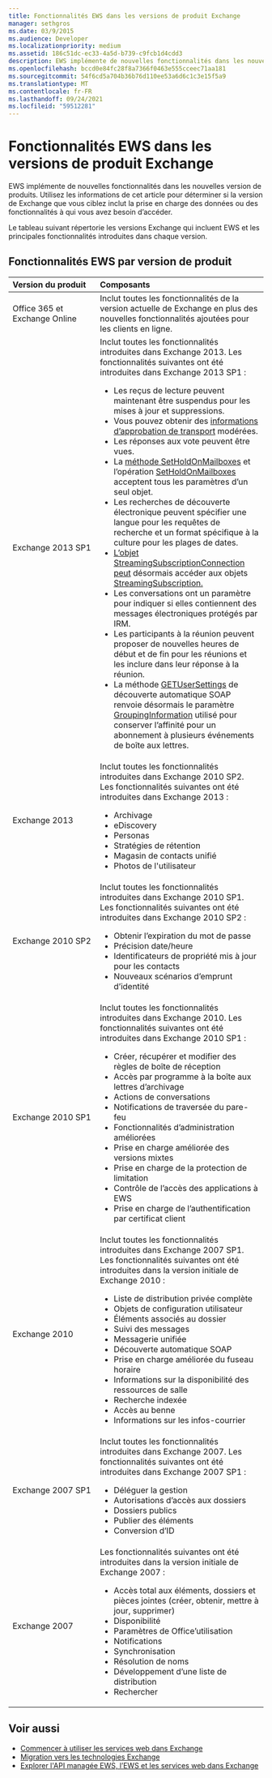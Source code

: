 ```yaml
---
title: Fonctionnalités EWS dans les versions de produit Exchange
manager: sethgros
ms.date: 03/9/2015
ms.audience: Developer
ms.localizationpriority: medium
ms.assetid: 186c51dc-ec33-4a5d-b739-c9fcb1d4cdd3
description: EWS implémente de nouvelles fonctionnalités dans les nouvelles version de produits. Utilisez les informations de cet article pour déterminer si la version de Exchange que vous ciblez inclut la prise en charge des données ou des fonctionnalités à qui vous avez besoin d’accéder.
ms.openlocfilehash: bccd0e84fc28f8a7366f0463e555cceec71aa181
ms.sourcegitcommit: 54f6cd5a704b36b76d110ee53a6d6c1c3e15f5a9
ms.translationtype: MT
ms.contentlocale: fr-FR
ms.lasthandoff: 09/24/2021
ms.locfileid: "59512281"
---
```

# <a name="ews-functionality-in-exchange-product-versions"></a>Fonctionnalités EWS dans les versions de produit Exchange

EWS implémente de nouvelles fonctionnalités dans les nouvelles version de produits. Utilisez les informations de cet article pour déterminer si la version de Exchange que vous ciblez inclut la prise en charge des données ou des fonctionnalités à qui vous avez besoin d’accéder. 
  
Le tableau suivant répertorie les versions Exchange qui incluent EWS et les principales fonctionnalités introduites dans chaque version.
  
## <a name="ews-features-by-product-version"></a>Fonctionnalités EWS par version de produit

|**Version du produit**|**Composants**|
|:-----|:-----|
|Office 365 et Exchange Online |Inclut toutes les fonctionnalités de la version actuelle de Exchange en plus des nouvelles fonctionnalités ajoutées pour les clients en ligne.  |
|Exchange 2013 SP1 | Inclut toutes les fonctionnalités introduites dans Exchange 2013. Les fonctionnalités suivantes ont été introduites dans Exchange 2013 SP1 :<ul><li>Les reçus de lecture peuvent maintenant être suspendus pour les mises à jour et suppressions.</li><li>Vous pouvez obtenir des [informations d’approbation de transport](https://msdn.microsoft.com/library/43a89f71-8002-4cb0-b3c8-1c2b2597f227%28Office.15%29.aspx) modérées.</li><li>Les réponses aux vote peuvent être vues.</li><li>La [méthode SetHoldOnMailboxes](https://msdn.microsoft.com/library/microsoft.exchange.webservices.data.exchangeservice.setholdonmailboxes%28v=exchg.80%29.aspx) et l’opération [SetHoldOnMailboxes](https://msdn.microsoft.com/library/9015a0d8-3495-461b-aa79-797d23169585%28Office.15%29.aspx) acceptent tous les paramètres d’un seul objet.</li><li>Les recherches de découverte électronique peuvent spécifier une langue pour les requêtes de recherche et un format spécifique à la culture pour les plages de dates.</li><li>[L’objet StreamingSubscriptionConnection peut](https://msdn.microsoft.com/library/microsoft.exchange.webservices.data.streamingsubscriptionconnection%28v=exchg.80%29.aspx) désormais accéder aux objets [StreamingSubscription.](https://msdn.microsoft.com/library/microsoft.exchange.webservices.data.streamingsubscription%28v=exchg.80%29.aspx)</li><li>Les conversations ont un paramètre pour indiquer si elles contiennent des messages électroniques protégés par IRM.</li><li>Les participants à la réunion peuvent proposer de nouvelles heures de début et de fin pour les réunions et les inclure dans leur réponse à la réunion.</li><li>La méthode [GETUserSettings](https://msdn.microsoft.com/library/microsoft.exchange.webservices.autodiscover.autodiscoverservice.getusersettings%28v=exchg.80%29.aspx) de découverte automatique SOAP renvoie désormais le paramètre [GroupingInformation](https://msdn.microsoft.com/library/office/dn529149%28v=exchg.150%29.aspx) utilisé pour conserver l’affinité pour un abonnement à plusieurs événements de boîte aux lettres.</li></ul> |
|Exchange 2013  | Inclut toutes les fonctionnalités introduites dans Exchange 2010 SP2. Les fonctionnalités suivantes ont été introduites dans Exchange 2013 :  <ul><li>  Archivage</li><li>eDiscovery</li><li>Personas</li><li>Stratégies de rétention</li><li>Magasin de contacts unifié</li><li>Photos de l'utilisateur</li></ul> |
|Exchange 2010 SP2  | Inclut toutes les fonctionnalités introduites dans Exchange 2010 SP1. Les fonctionnalités suivantes ont été introduites dans Exchange 2010 SP2 :  <ul><li>  Obtenir l’expiration du mot de passe</li><li>Précision date/heure</li><li>Identificateurs de propriété mis à jour pour les contacts</li><li>Nouveaux scénarios d’emprunt d’identité</li></ul> |
|Exchange 2010 SP1  | Inclut toutes les fonctionnalités introduites dans Exchange 2010. Les fonctionnalités suivantes ont été introduites dans Exchange 2010 SP1 :  <ul><li>  Créer, récupérer et modifier des règles de boîte de réception</li><li>Accès par programme à la boîte aux lettres d’archivage</li><li>Actions de conversations</li><li>Notifications de traversée du pare-feu</li><li>Fonctionnalités d’administration améliorées</li><li>Prise en charge améliorée des versions mixtes</li><li>Prise en charge de la protection de limitation</li><li>Contrôle de l’accès des applications à EWS</li><li>Prise en charge de l’authentification par certificat client</li></ul> |
|Exchange 2010  | Inclut toutes les fonctionnalités introduites dans Exchange 2007 SP1. Les fonctionnalités suivantes ont été introduites dans la version initiale de Exchange 2010 : <ul> <li>  Liste de distribution privée complète</li><li>Objets de configuration utilisateur</li><li>Éléments associés au dossier</li><li>Suivi des messages</li><li>Messagerie unifiée</li><li>Découverte automatique SOAP  </li><li>Prise en charge améliorée du fuseau horaire</li><li>Informations sur la disponibilité des ressources de salle</li><li>Recherche indexée</li><li>Accès au benne</li><li>Informations sur les infos-courrier</li></ul> |
|Exchange 2007 SP1  | Inclut toutes les fonctionnalités introduites dans Exchange 2007. Les fonctionnalités suivantes ont été introduites dans Exchange 2007 SP1 :  <ul><li>  Déléguer la gestion</li><li>Autorisations d’accès aux dossiers</li><li>Dossiers publics</li><li>Publier des éléments</li><li>Conversion d’ID</li></ul> |
|Exchange 2007  | Les fonctionnalités suivantes ont été introduites dans la version initiale de Exchange 2007 :  <ul><li>  Accès total aux éléments, dossiers et pièces jointes (créer, obtenir, mettre à jour, supprimer)</li><li>Disponibilité</li><li>Paramètres de Office’utilisation</li><li>Notifications</li><li>Synchronisation</li><li>Résolution de noms</li><li>Développement d’une liste de distribution</li><li>Rechercher</li></ul> |
   
## <a name="see-also"></a>Voir aussi

- [Commencer à utiliser les services web dans Exchange](start-using-web-services-in-exchange.md)
- [Migration vers les technologies Exchange](../migrating-to-exchange-online-and-exchange-2013-technologies.md)
- [Explorer l'API managée EWS, l’EWS et les services web dans Exchange](explore-the-ews-managed-api-ews-and-web-services-in-exchange.md)  
    

